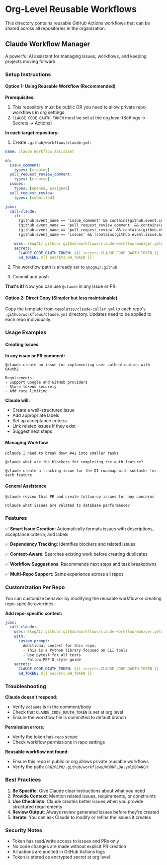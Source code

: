 # Org-Level Reusable Workflows

This directory contains reusable GitHub Actions workflows that can be shared across all repositories in the organization.

## Claude Workflow Manager

A powerful AI assistant for managing issues, workflows, and keeping projects moving forward.

### Setup Instructions

#### Option 1: Using Reusable Workflow (Recommended)

**Prerequisites:**
1. This repository must be public OR you need to allow private repo workflows in org settings
2. `CLAUDE_CODE_OAUTH_TOKEN` must be set at the org level (Settings → Secrets → Actions)

**In each target repository:**

1. Create `.github/workflows/claude.yml`:

```yaml
name: Claude Workflow Assistant

on:
  issue_comment:
    types: [created]
  pull_request_review_comment:
    types: [created]
  issues:
    types: [opened, assigned]
  pull_request_review:
    types: [submitted]

jobs:
  call-claude:
    if: |
      (github.event_name == 'issue_comment' && contains(github.event.comment.body, '@claude')) ||
      (github.event_name == 'pull_request_review_comment' && contains(github.event.comment.body, '@claude')) ||
      (github.event_name == 'pull_request_review' && contains(github.event.review.body, '@claude')) ||
      (github.event_name == 'issues' && (contains(github.event.issue.body, '@claude') || contains(github.event.issue.title, '@claude')))

    uses: SkogAI/.github/.github/workflows/claude-workflow-manager.yml@master
    secrets:
      CLAUDE_CODE_OAUTH_TOKEN: ${{ secrets.CLAUDE_CODE_OAUTH_TOKEN }}
      GH_TOKEN: ${{ secrets.GH_TOKEN }}
```

2. The workflow path is already set to `SkogAI/.github`

3. Commit and push

**That's it!** Now you can use `@claude` in any issue or PR.

#### Option 2: Direct Copy (Simpler but less maintainable)

Copy the template from `templates/claude-caller.yml` to each repo's `.github/workflows/claude.yml` directory. Updates need to be applied to each repo individually.

### Usage Examples

#### Creating Issues

**In any issue or PR comment:**
```
@claude create an issue for implementing user authentication with OAuth2

Requirements:
- Support Google and GitHub providers
- Store tokens securely
- Add rate limiting
```

**Claude will:**
- Create a well-structured issue
- Add appropriate labels
- Set up acceptance criteria
- Link related issues if they exist
- Suggest next steps

#### Managing Workflow

```
@claude I need to break down #42 into smaller tasks
```

```
@claude what are the blockers for completing the auth feature?
```

```
@claude create a tracking issue for the Q1 roadmap with subtasks for each feature
```

#### General Assistance

```
@claude review this PR and create follow-up issues for any concerns
```

```
@claude what issues are related to database performance?
```

### Features

✅ **Smart Issue Creation**: Automatically formats issues with descriptions, acceptance criteria, and labels

✅ **Dependency Tracking**: Identifies blockers and related issues

✅ **Context-Aware**: Searches existing work before creating duplicates

✅ **Workflow Suggestions**: Recommends next steps and task breakdowns

✅ **Multi-Repo Support**: Same experience across all repos

### Customization Per Repo

You can customize behavior by modifying the reusable workflow or creating repo-specific overrides:

**Add repo-specific context:**
```yaml
jobs:
  call-claude:
    uses: SkogAI/.github/.github/workflows/claude-workflow-manager.yml@master
    with:
      custom_prompt: |
        Additional context for this repo:
        - This is a Python library focused on CLI tools
        - Use pytest for all tests
        - Follow PEP 8 style guide
    secrets:
      CLAUDE_CODE_OAUTH_TOKEN: ${{ secrets.CLAUDE_CODE_OAUTH_TOKEN }}
      GH_TOKEN: ${{ secrets.GH_TOKEN }}
```

### Troubleshooting

**Claude doesn't respond:**
- Verify `@claude` is in the comment/body
- Check that `CLAUDE_CODE_OAUTH_TOKEN` is set at org level
- Ensure the workflow file is committed to default branch

**Permission errors:**
- Verify the token has `repo` scope
- Check workflow permissions in repo settings

**Reusable workflow not found:**
- Ensure this repo is public or org allows private reusable workflows
- Verify the path: `ORG/REPO/.github/workflows/WORKFLOW.yml@BRANCH`

### Best Practices

1. **Be Specific**: Give Claude clear instructions about what you need
2. **Provide Context**: Mention related issues, requirements, or constraints
3. **Use Checklists**: Claude creates better issues when you provide structured requirements
4. **Review Output**: Always review generated issues before they're created
5. **Iterate**: You can ask Claude to modify or refine the issues it creates

### Security Notes

- Token has read/write access to issues and PRs only
- No code changes are made without explicit PR creation
- All actions are audited in GitHub Actions logs
- Token is stored as encrypted secret at org level
